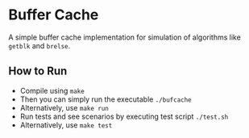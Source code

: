 # Buffer Cache

A simple buffer cache implementation for simulation of algorithms like `getblk` and `brelse`.

## How to Run

- Compile using `make`
- Then you can simply run the executable `./bufcache`
- Alternatively, use `make run` 
- Run tests and see scenarios by executing test script `./test.sh`
- Alternatively, use `make test`

